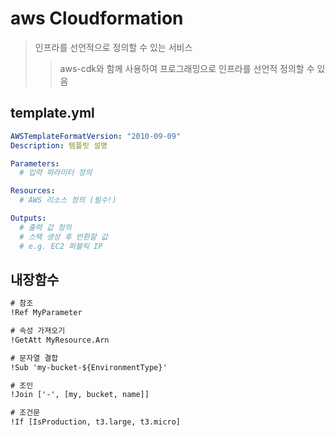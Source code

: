 # aws Cloudformation

> 인프라를 선언적으로 정의할 수 있는 서비스
>
> > aws-cdk와 함께 사용하여 프로그래밍으로 인프라를 선언적 정의할 수 있음

## template.yml

```yml
AWSTemplateFormatVersion: "2010-09-09"
Description: 템플릿 설명

Parameters:
  # 입력 파라미터 정의

Resources:
  # AWS 리소스 정의 (필수!)

Outputs:
  # 출력 값 정의
  # 스택 생성 후 반환할 값
  # e.g. EC2 퍼블릭 IP
```

## 내장함수

```txt
# 참조
!Ref MyParameter

# 속성 가져오기
!GetAtt MyResource.Arn

# 문자열 결합
!Sub 'my-bucket-${EnvironmentType}'

# 조인
!Join ['-', [my, bucket, name]]

# 조건문
!If [IsProduction, t3.large, t3.micro]
```
